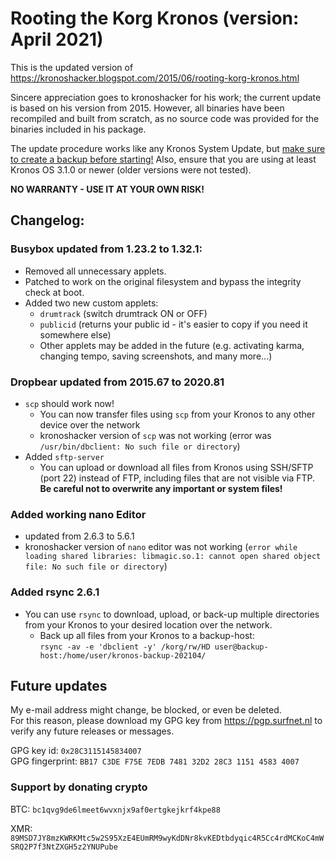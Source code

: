 # Rooting the Korg Kronos (version: April 2021)

This is the updated version of https://kronoshacker.blogspot.com/2015/06/rooting-korg-kronos.html

Sincere appreciation goes to kronoshacker for his work; the current update is based on his version from 2015.
However, all binaries have been recompiled and built from scratch, as no source code was provided for the binaries included in his package.

The update procedure works like any Kronos System Update, but <u>make sure to create a backup before starting!</u> Also, ensure that you are using at least Kronos OS 3.1.0 or newer (older versions were not tested).

**NO WARRANTY - USE IT AT YOUR OWN RISK!**

## Changelog:

### Busybox updated from 1.23.2 to 1.32.1:
* Removed all unnecessary applets.
* Patched to work on the original filesystem and bypass the integrity check at boot.
* Added two new custom applets:
    * `drumtrack` (switch drumtrack ON or OFF)
    * `publicid` (returns your public id - it's easier to copy if you need it somewhere else)
    * Other applets may be added in the future (e.g. activating karma, changing tempo, saving screenshots, and many more...)

### Dropbear updated from 2015.67 to 2020.81
* `scp` should work now!
    * You can now transfer files using `scp` from your Kronos to any other device over the network
    * kronoshacker version of `scp` was not working (error was `/usr/bin/dbclient: No such file or directory`)
* Added `sftp-server`
    * You can upload or download all files from Kronos using SSH/SFTP (port 22) instead of FTP, including files that are not visible via FTP. **Be careful not to overwrite any important or system files!**

### Added working nano Editor
* updated from 2.6.3 to 5.6.1
* kronoshacker version of `nano` editor was not working (`error while loading shared libraries: libmagic.so.1: cannot open shared object file: No such file or directory`)

### Added rsync 2.6.1
* You can use `rsync` to download, upload, or back-up multiple directories from your Kronos to your desired location over the network.
    * Back up all files from your Kronos to a backup-host: <br>`rsync -av -e 'dbclient -y' /korg/rw/HD user@backup-host:/home/user/kronos-backup-202104/`


## Future updates
My e-mail address might change, be blocked, or even be deleted.<br />
For this reason, please download my GPG key from https://pgp.surfnet.nl to verify any future releases or messages.

GPG key id: `0x28C3115145834007`<br />
GPG fingerprint: `BB17 C3DE F75E 7EDB 7481 32D2 28C3 1151 4583 4007`<br />

### Support by donating crypto

BTC: `bc1qvg9de6lmeet6wvxnjx9af0ertgkejkrf4kpe88`

XMR: `89MSD7JY8mzKWRKMtc5w2S95XzE4EUmRM9wyKdDNr8kvKEDtbdyqic4R5Cc4rdMCKoC4mWSRQ2P7f3NtZXGH5z2YNUPube`
